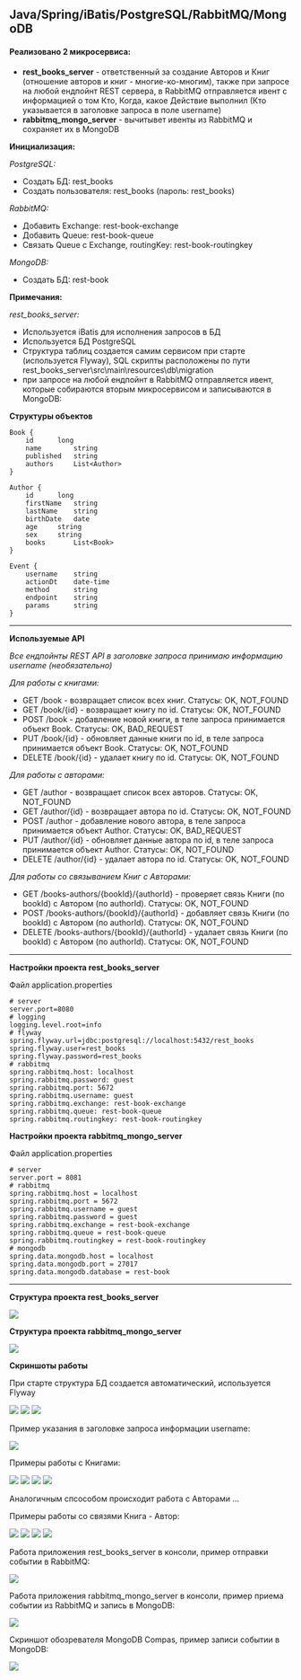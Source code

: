 ## Java/Spring/iBatis/PostgreSQL/RabbitMQ/MongoDB ##

#### Реализовано 2 микросервиса:

* **rest_books_server** - ответственный за создание Авторов и Книг (отношение авторов и книг - многие-ко-многим), также при запросе на любой ендпойнт REST сервера, в RabbitMQ отправляется ивент с информацией о том Кто, Когда, какое Действие выполнил (Кто указывается в заголовке запроса в поле username)
* **rabbitmq_mongo_server** - вычитывет ивенты из RabbitMQ и сохраняет их в MongoDB

**Инициализация:**

*PostgreSQL:*
* Создать БД: rest_books
* Создать пользователя: rest_books (пароль: rest_books)

*RabbitMQ:*
* Добавить Exchange: rest-book-exchange
* Добавить Queue: rest-book-queue
* Связать Queue c Exchange, routingKey: rest-book-routingkey

*MongoDB:*
* Создать БД: rest-book

**Примечания:**

*rest_books_server:*
* Используется iBatis для исполнения запросов в БД
* Используется БД PostgreSQL
* Структура таблиц создается самим сервисом при старте (используется Flyway), SQL скрипты расположены по пути rest_books_server\src\main\resources\db\migration
* при запросе на любой ендпойнт в RabbitMQ отправляется ивент, которые собираются вторым микросервисом и записываются в MongoDB:


**Структуры объектов**
```
Book {  
	id		long
	name		string
	published	string
	authors		List<Author>
}

Author {
	id		long
	firstName	string
	lastName	string
	birthDate	date
	age		string
	sex		string
	books		List<Book>
}

Event {
	username	string
	actionDt	date-time
	method		string
	endpoint	string
	params		string
}
```

-----------------------------------

**Используемые API**

*Все ендпойнты REST API в заголовке запроса принимаю информацию username (необязательно)*

*Для работы с книгами:*
* GET /book - возвращает список всех книг. Статусы: OK, NOT_FOUND
* GET /book/{id} - возвращает книгу по id. Статусы: OK, NOT_FOUND
* POST /book - добавление новой книги, в теле запроса принимается объект Book. Статусы: OK, BAD_REQUEST
* PUT /book/{id} - обновляет данные книги по id, в теле запроса принимается объект Book. Статусы: OK, NOT_FOUND
* DELETE /book/{id} - удалает книгу по id. Статусы: OK, NOT_FOUND

*Для работы с авторами:*
* GET /author - возвращает список всех авторов. Статусы: OK, NOT_FOUND
* GET /author/{id} - возвращает автора по id. Статусы: OK, NOT_FOUND
* POST /author - добавление нового автора, в теле запроса принимается объект Author. Статусы: OK, BAD_REQUEST
* PUT /author/{id} - обновляет данные автора по id, в теле запроса принимается объект Author. Статусы: OK, NOT_FOUND
* DELETE /author/{id} - удалает автора по id. Статусы: OK, NOT_FOUND

*Для работы со связыванием Книг с Авторами:*
* GET /books-authors/{bookId}/{authorId} - проверяет связь Книги (по bookId) с Автором (по authorId). Статусы: OK, NOT_FOUND
* POST /books-authors/{bookId}/{authorId} - добавляет связь Книги (по bookId) с Автором (по authorId). Статусы: OK, NOT_FOUND
* DELETE /books-authors/{bookId}/{authorId} - удалает связь Книги (по bookId) с Автором (по authorId). Статусы: OK, NOT_FOUND

-----------------------------------

**Настройки проекта rest_books_server**

Файл application.properties
```
# server
server.port=8080
# logging
logging.level.root=info
# flyway
spring.flyway.url=jdbc:postgresql://localhost:5432/rest_books
spring.flyway.user=rest_books
spring.flyway.password=rest_books
# rabbitmq
spring.rabbitmq.host: localhost
spring.rabbitmq.password: guest
spring.rabbitmq.port: 5672
spring.rabbitmq.username: guest
spring.rabbitmq.exchange: rest-book-exchange
spring.rabbitmq.queue: rest-book-queue
spring.rabbitmq.routingkey: rest-book-routingkey
```

**Настройки проекта rabbitmq_mongo_server**

Файл application.properties
```
# server
server.port = 8081
# rabbitmq
spring.rabbitmq.host = localhost
spring.rabbitmq.port = 5672
spring.rabbitmq.username = guest
spring.rabbitmq.password = guest
spring.rabbitmq.exchange = rest-book-exchange
spring.rabbitmq.queue = rest-book-queue
spring.rabbitmq.routingkey = rest-book-routingkey
# mongodb
spring.data.mongodb.host = localhost
spring.data.mongodb.port = 27017
spring.data.mongodb.database = rest-book
```

-----------------------------------

**Структура проекта rest_books_server**

<img src = "screenshots/rest_book_project_structure.png"> 


**Структура проекта rabbitmq_mongo_server**

<img src = "screenshots/rabbitmq_mongo_server_project_structure.png"> 


**Скриншоты работы**

При старте структура БД создается автоматический, используется Flyway

<img src = "screenshots/rest_book_table_books.png"> 

<img src = "screenshots/rest_book_table_authors.png"> 

<img src = "screenshots/rest_book_table_books_authors.png"> 


Пример указания в заголовке запроса информации username:

<img src = "screenshots/postman_header_username.png"> 


Примеры работы с Книгами:

<img src = "screenshots/postman_books_get.png"> 

<img src = "screenshots/postman_books_post.png"> 

<img src = "screenshots/postman_books_put.png"> 

<img src = "screenshots/postman_books_delete.png"> 


Аналогичным спсособом происходит работа с Авторами ...


Примеры работы со связями Книга - Автор:

<img src = "screenshots/postman_books_authors_get.png"> 

<img src = "screenshots/postman_books_authors_post.png"> 

<img src = "screenshots/postman_books_authors_delete.png"> 

<img src = "screenshots/postman_books_delete.png"> 


Работа приложения rest_books_server в консоли, пример отправки событии в RabbitMQ:

<img src = "screenshots/rabbitmq_sending.png"> 


Работа приложения rabbitmq_mongo_server в консоли, пример приема событии из RabbitMQ и запись в MongoDB:

<img src = "screenshots/rabbitmq_received.png"> 


Скриншот обозревателя MongoDB Compas, пример записи событии в MongoDB:

<img src = "screenshots/mongodb_docs.png"> 
